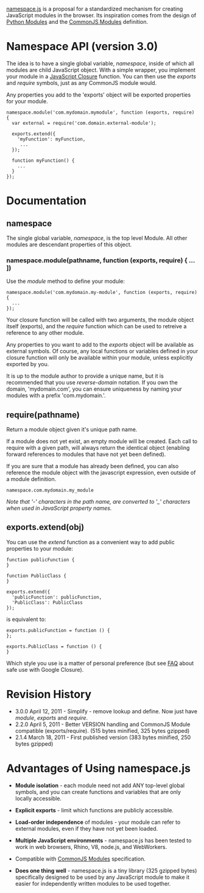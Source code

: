 [namespace.js] is a proposal for a standardized mechanism for creating
JavaScript modules in the browser. Its inspiration comes from the design of
[Python Modules] and the [CommonJS Modules] definition.

# Namespace API (version 3.0)

The idea is to have a single global variable, *namespace*, inside of which all
modules are child JavaScript object.  With a simple wrapper, you
implement your module in a [JavaScript Closure] function.  You can then use
the *exports* and *require* symbols, just as any CommonJS module would.

Any properties you add to the 'exports' object will be exported properties
for your module.

    namespace.module('com.mydomain.mymodule', function (exports, require) {
      var external = require('com.domain.external-module');

      exports.extend({
        'myFunction': myFunction,
         ...
      });

      function myFunction() {
        ...
      }
    });


# Documentation

## namespace

The single global variable, *namespace*, is the top level Module.  All other
modules are descendant properties of this object.

### namespace.module(pathname, function (exports, require) { ... ])

Use the *module* method to define your module:

    namespace.module('com.mydomain.my-module', function (exports, require) {
      ...
    });

Your closure function will be called with two arguments, the module
object itself (exports), and the *require* function which can be used
to retreive a reference to any other module.

Any properties to you want to add to the *exports* object will be
available as external symbols. Of course, any local functions or
variables defined in your closure function will only be available
within your module, unless explicitly exported by you.

It is up to the module author to provide a unique name, but it is
recommended that you use *reverse-domain* notation.  If you own the
domain, 'mydomain.com', you can ensure uniqueness by naming your
modules with a prefix 'com.mydomain.'.

## require(pathname)

Return a module object given it's unique path name.

If a module does not yet exist, an empty module will be created.  Each call to
require with a given path, will always return the identical object (enabling forward
references to modules that have not yet been defined).

If you are sure that a module has already been defined, you can also reference the
module object with the javascript expression, even outside of a module definition.

    namespace.com.mydomain.my_module

*Note that '-' characters in the path name, are converted to '_' characters when used in
JavaScript property names.*

## exports.extend(obj)

You can use the *extend* function as a convenient way to add public properties to your module:

    function publicFunction {
    }

    function PublicClass {
    }

    exports.extend({
      'publicFunction': publicFunction,
      'PublicClass': PublicClass
    });

is equivalent to:

    exports.publicFunction = function () {
    };

    exports.PublicClass = function () {
    }

Which style you use is a matter of personal preference (but see [FAQ] about safe use with
Google Closure).

# Revision History

- 3.0.0 April 12, 2011 - Simplify - remove lookup and define.  Now just have *module*, *exports* and *require*.
- 2.2.0 April 5, 2011 - Better VERSION handling and CommonJS Module compatible (exports/require).
  (515 bytes minified, 325 bytes gzipped)
- 2.1.4 March 18, 2011 - First published version
  (383 bytes minified, 250 bytes gzipped)

# Advantages of Using namespace.js

- **Module isolation** - each module need not add ANY top-level
  global symbols, and you can create functions and variables that are
  only locally accessible.
- **Explicit exports** - limit which functions are publicly
  accessible.
- **Load-order independence** of modules - your module can refer to
  external modules, even if they have not yet been loaded.
- **Multiple JavaScript environments** - namespace.js has been tested to work in web
  browsers, Rhino, V8, node.js, and WebWorkers.
- Compatible with [CommonJS Modules](http://www.commonjs.org/specs/modules/1.0/) specification.
- **Does one thing well** - namespace.js is a tiny library (325 gzipped bytes)
  specifically designed to be used by any JavaScript module to make it
  easier for independently written modules to be used together.

  [FAQ]: http://mckoss.github.com/namespace/FAQ.html
  [README]: http://mckoss.github.com/namespace/README.html
  [namespace.js]: http://mckoss.github.com/namespace/
  [CommonJS Modules]: http://www.commonjs.org/specs/modules/1.0/
  [Python Modules]: http://docs.python.org/tutorial/modules.html
  [JavaScript Closure]: https://developer.mozilla.org/en/JavaScript/Guide/Closures